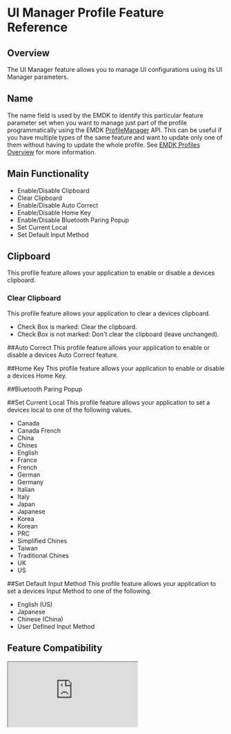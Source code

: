 # UI Manager Profile Feature Reference

## Overview

The UI Manager feature allows you to manage UI configurations using its UI Manager parameters. 

## Name
The name field is used by the EMDK to identify this particular feature parameter set when you want to manage just part of the profile programmatically using the EMDK [ProfileManager](../api/ProfileManager) API. This can be useful if you have multiple types of the same feature and want to update only one of them without having to update the whole profile. See [EMDK Profiles Overview](../guide/profiles/usingwizard) for more information.

## Main Functionality

* Enable/Disable Clipboard
* Clear Clipboard 
* Enable/Disable Auto Correct
* Enable/Disable Home Key
* Enable/Disable Bluetooth Paring Popup
* Set Current Local
* Set Default Input Method 


## Clipboard
This profile feature allows your application to enable or disable a devices clipboard.


### Clear Clipboard
This profile feature allows your application to clear a devices clipboard.

* Check Box is marked: Clear the clipboard.
* Check Box is not marked: Don't clear the clipboard (leave unchanged).

##Auto Correct
This profile feature allows your application to enable or disable a devices Auto Correct feature.

##Home Key
This profile feature allows your application to enable or disable a devices Home Key.

##Bluetooth Paring Popup








##Set Current Local
This profile feature allows your application to set a devices local to one of the following values.

  * Canada
  * Canada French
  * China 
  * Chines
  * English 
  * France
  * French
  * German
  * Germany
  * Italian
  * Italy
  * Japan
  * Japanese
  * Korea
  * Korean
  * PRC
  * Simplified Chines
  * Taiwan 
  * Traditional Chines
  * UK
  * US

##Set Default Input Method 
This profile feature allows your application to set a devices Input Method to one of the following.
  * English (US)
  * Japanese
  * Chinese (China)
  * User Defined Input Method


## Feature Compatibility
<iframe src="http://cfh463.github.io/docs.emdk/compare.html#mx=4.3&csp=UiMgr&os=All&embed=true"></iframe> 


